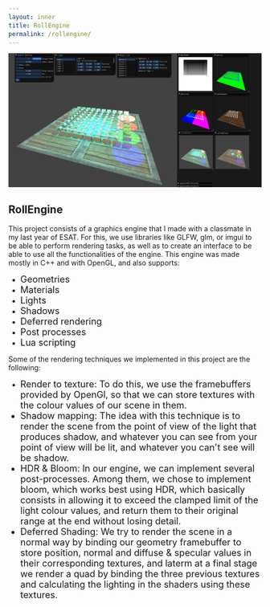 ```yaml
---
layout: inner
title: RollEngine
permalink: /rollengine/
---
```


![](/img/posts/rollengine_capture.png)
## RollEngine

This project consists of a graphics engine that I made with a classmate in my last year of ESAT. For this, we use libraries like GLFW, glm, or imgui to be able to perform rendering tasks, as well as to create an interface to be able to use all the functionalities of the engine. This engine was made mostly in C++ and with OpenGL, and also supports:

- <font size="4"> Geometries </font>
- <font size="4"> Materials </font>
- <font size="4"> Lights </font>
- <font size="4"> Shadows </font>
- <font size="4"> Deferred rendering </font>
- <font size="4"> Post processes </font> 
- <font size="4"> Lua scripting </font>

Some of the rendering techniques we implemented in this project are the following:

- <font size="4"> Render to texture: To do this, we use the framebuffers provided by OpenGl, so that we can store textures with the colour values of our scene in them.
- <font size="4"> Shadow mapping: The idea with this technique is to render the scene from the point of view of the light that produces shadow, and whatever you can see from your point of view will be lit, and whatever you can't see will be shadow. </font>
- <font size="4"> HDR & Bloom: In our engine, we can implement several post-processes. Among them, we chose to implement bloom, which works best using HDR, which basically consists in allowing it to exceed the clamped limit of the light colour values, and return them to their original range at the end without losing detail. </font>
- <font size="4"> Deferred Shading: We try to render the scene in a normal way by binding our geometry framebuffer to store position, normal and diffuse & specular values in their corresponding textures, and laterm at a final stage we render a quad by binding the three previous textures and calculating the lighting in the shaders using these textures. </font>